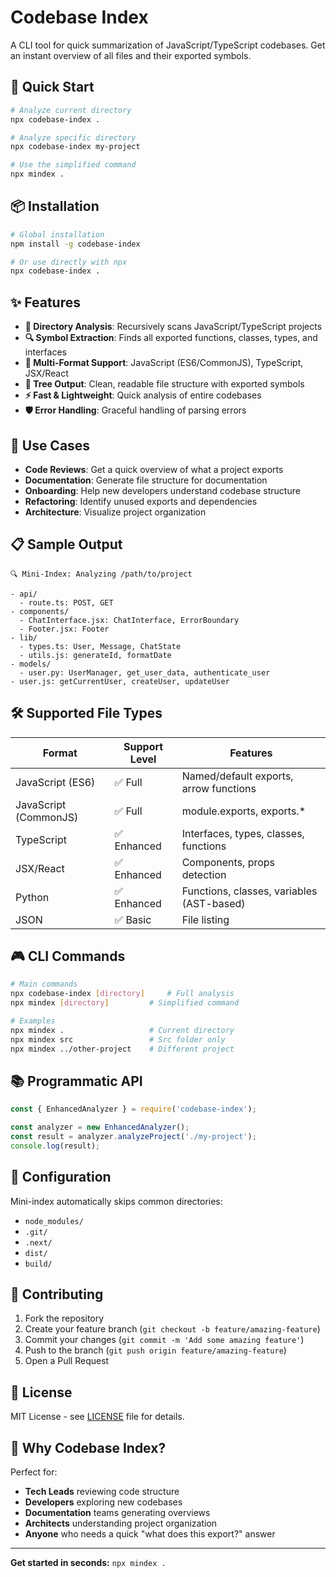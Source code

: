 # Codebase Index

A CLI tool for quick summarization of JavaScript/TypeScript codebases. Get an instant overview of all files and their exported symbols.

## 🚀 Quick Start

```bash
# Analyze current directory
npx codebase-index .

# Analyze specific directory
npx codebase-index my-project

# Use the simplified command
npx mindex .
```

## 📦 Installation

```bash
# Global installation
npm install -g codebase-index

# Or use directly with npx
npx codebase-index .
```

## ✨ Features

- **📁 Directory Analysis**: Recursively scans JavaScript/TypeScript projects
- **🔍 Symbol Extraction**: Finds all exported functions, classes, types, and interfaces
- **🎯 Multi-Format Support**: JavaScript (ES6/CommonJS), TypeScript, JSX/React
- **🌳 Tree Output**: Clean, readable file structure with exported symbols
- **⚡ Fast & Lightweight**: Quick analysis of entire codebases
- **🛡️ Error Handling**: Graceful handling of parsing errors

## 🎯 Use Cases

- **Code Reviews**: Get a quick overview of what a project exports
- **Documentation**: Generate file structure for documentation
- **Onboarding**: Help new developers understand codebase structure
- **Refactoring**: Identify unused exports and dependencies
- **Architecture**: Visualize project organization

## 📋 Sample Output

```
🔍 Mini-Index: Analyzing /path/to/project

- api/
  - route.ts: POST, GET
- components/
  - ChatInterface.jsx: ChatInterface, ErrorBoundary
  - Footer.jsx: Footer
- lib/
  - types.ts: User, Message, ChatState
  - utils.js: generateId, formatDate
- models/
  - user.py: UserManager, get_user_data, authenticate_user
- user.js: getCurrentUser, createUser, updateUser
```

## 🛠️ Supported File Types

| Format | Support Level | Features |
|--------|---------------|----------|
| JavaScript (ES6) | ✅ Full | Named/default exports, arrow functions |
| JavaScript (CommonJS) | ✅ Full | module.exports, exports.* |
| TypeScript | ✅ Enhanced | Interfaces, types, classes, functions |
| JSX/React | ✅ Enhanced | Components, props detection |
| Python | ✅ Enhanced | Functions, classes, variables (AST-based) |
| JSON | ✅ Basic | File listing |

## 🎮 CLI Commands

```bash
# Main commands
npx codebase-index [directory]     # Full analysis
npx mindex [directory]         # Simplified command

# Examples
npx mindex .                   # Current directory
npx mindex src                 # Src folder only
npx mindex ../other-project    # Different project
```

## 📚 Programmatic API

```javascript
const { EnhancedAnalyzer } = require('codebase-index');

const analyzer = new EnhancedAnalyzer();
const result = analyzer.analyzeProject('./my-project');
console.log(result);
```

## 🔧 Configuration

Mini-index automatically skips common directories:
- `node_modules/`
- `.git/`
- `.next/`
- `dist/`
- `build/`

## 🤝 Contributing

1. Fork the repository
2. Create your feature branch (`git checkout -b feature/amazing-feature`)
3. Commit your changes (`git commit -m 'Add some amazing feature'`)
4. Push to the branch (`git push origin feature/amazing-feature`)
5. Open a Pull Request

## 📄 License

MIT License - see [LICENSE](LICENSE) file for details.

## 🎉 Why Codebase Index?

Perfect for:
- **Tech Leads** reviewing code structure
- **Developers** exploring new codebases
- **Documentation** teams generating overviews
- **Architects** understanding project organization
- **Anyone** who needs a quick "what does this export?" answer

---

**Get started in seconds:** `npx mindex .`
